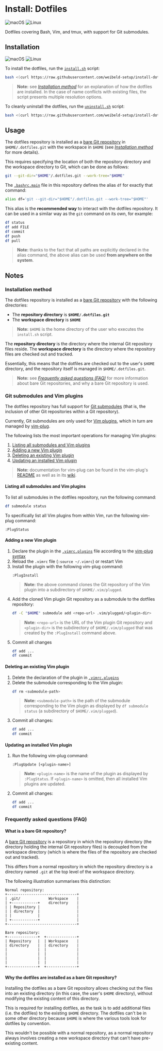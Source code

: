 # Install: Dotfiles

![macOS](https://raw.githubusercontent.com/weibeld-setup/.github/main/badge/macos.svg)
![Linux](https://raw.githubusercontent.com/weibeld-setup/.github/main/badge/linux.svg)

Dotfiles covering Bash, Vim, and tmux, with support for Git submodules.

## Installation

![macOS](https://raw.githubusercontent.com/weibeld-setup/.github/main/badge/macos.svg)
![Linux](https://raw.githubusercontent.com/weibeld-setup/.github/main/badge/linux.svg)

To install the dotfiles, run the [`install.sh`](install.sh) script:

```bash
bash <(curl https://raw.githubusercontent.com/weibeld-setup/install-dotfiles/master/.dotfiles.info/install.sh)
```

> **Note:** see [_Installation method_](#installation-method) for an explanation of how the dotfiles are installed. In the case of name conflicts with existing files, the script presents multiple resolution options.

To cleanly uninstall the dotfiles, run the [`uninstall.sh`](uninstall.sh) script:

```bash
bash <(curl https://raw.githubusercontent.com/weibeld-setup/install-dotfiles/master/.dotfiles.info/uninstall.sh)
```

## Usage

The dotfiles repository is installed as a [bare Git repository](https://git-scm.com/book/en/v2/Git-on-the-Server-Getting-Git-on-a-Server) in `$HOME/.dotfiles.git` with the workspace in `$HOME` (see [_Installation method_](#installation-method) for more details).

This requires specifying the location of both the repository directory and the workspace directory to Git, which can be done as follows:

```bash
git --git-dir="$HOME"/.dotfiles.git --work-tree="$HOME"
```

The [`.bashrc.main`](../.bashrc.main) file in this repository defines the alias `df` for exactly that command:

```bash
alias df='git --git-dir="$HOME"/.dotfiles.git --work-tree="$HOME"'
```

This alias is the **recommended way** to interact with the dotfiles repository. It can be used in a similar way as the `git` command on its own, for example:

```bash
df status
df add FILE
df commit
df push
df pull
```

> **Note:** thanks to the fact that all paths are explicitly declared in the alias command, the above alias can be used **from anywhere on the system**.

## Notes

### Installation method

The dotfiles repository is installed as a [bare Git repository](https://git-scm.com/book/en/v2/Git-on-the-Server-Getting-Git-on-a-Server) with the following directories:

- The **repository directory** is **`$HOME/.dotfiles.git`**
- The **workspace directory** is **`$HOME`**

> **Note:** `$HOME` is the home directory of the user who executes the `install.sh` script.

The **repository directory** is the directory where the internal Git repository files reside. The **workspace directory** is the directory where the repository files are checked out and tracked.

Essentially, this means that the dotfiles are checked out to the user's `$HOME` directory, and the repository itself is managed in `$HOME/.dotfiles.git`.

> **Note:** see [_Frequently asked questions (FAQ)_](#frequently-asked-questions-faq) for more information about bare Git repositories, and why a bare Git repository is used.

### Git submodules and Vim plugins

The dotfiles repository has full support for [Git submodules](https://git-scm.com/book/en/v2/Git-Tools-Submodules) (that is, the inclusion of other Git repositories within a Git repository).

Currently, Git submodules are only used for [Vim plugins](https://www.vim.org/scripts/), which in turn are managed by [vim-plug](https://github.com/junegunn/vim-plug).

The following lists the most important operations for managing Vim plugins:

1. [Listing all submodules and Vim plugins](#listing-all-submodules-and-vim-plugins)
1. [Adding a new Vim plugin](#adding-a-new-vim-plugin)
1. [Deleting an existing Vim plugin](#deleting-an-existing-vim-plugin)
1. [Updating an installed Vim plugin](#updating-an-installed-vim-plugin)

> **Note:** documentation for vim-plug can be found in the vim-plug's [README](https://github.com/junegunn/vim-plug) as well as in its [wiki](https://github.com/junegunn/vim-plug/wiki).

#### Listing all submodules and Vim plugins

To list all submodules in the dotfiles repository, run the following command:

```bash
df submodule status
```

To specifically list all Vim plugins from within Vim, run the following vim-plug command:

```vim
:PlugStatus
```

#### Adding a new Vim plugin

1. Declare the plugin in the [`.vimrc.plugins`](.vimrc.plugins) file according to the [vim-plug syntax](https://github.com/junegunn/vim-plug/wiki/tutorial#installing-plugins)
1. Reload the `.vimrc` file (`:source ~/.vimrc`) or restart Vim
1. Install the plugin with the following vim-plug command:
   ```vim
   :PlugInstall
   ```
   > **Note:** the above command clones the Git repository of the Vim plugin into a subdirectory of `$HOME/.vim/plugged`.
1. Add the cloned Vim plugin Git repository as a submodule to the dotfiles repository:
   ```bash
   df -C "$HOME" submodule add <repo-url> .vim/plugged/<plugin-dir>
   ```
   > **Note:** `<repo-url>` is the URL of the Vim plugin Git repository and `<plugin-dir>` is the subdirectory of `$HOME/.vim/plugged` that was created by the `:PlugInstall` command above.
1. Commit all changes
   ```bash
   df add ...
   df commit
   ```

#### Deleting an existing Vim plugin

1. Delete the declaration of the plugin in [`.vimrc.plugins`](.vimrc.plugins)
1. Delete the submodule corresponding to the Vim plugin:
   ```bash
   df rm <submodule-path>
   ```
   > **Note:** `<submodule-path>` is the path of the submodule corresponding to the Vim plugin as displayed by `df submodule status` (a subdirectory of `$HOME/.vim/plugged`).
1. Commit all changes:
   ```bash
   df add ...
   df commit
   ```

#### Updating an installed Vim plugin 

1. Run the following vim-plug command:
   ```vim
   :PlugUpdate [<plugin-name>]
   ```
   > **Note:** `<plugin-name>` is the name of the plugin as displayed by `:PlugStatus`. If `<plugin-name>` is omitted, then all installed Vim plugins are updated.
1. Commit all changes:
   ```bash
   df add ...
   df commit
   ```

### Frequently asked questions (FAQ)

#### What is a bare Git repository?

A [bare Git repository](https://git-scm.com/book/en/v2/Git-on-the-Server-Getting-Git-on-a-Server) is a repository in which the repository directory (the directory holding the internal Git repository files) is decoupled from the workspace directory (which is where the files of the repository are checked out and tracked).

This differs from a normal repository in which the repository directory is a directory named `.git` at the top level of the workspace directory.

The following illustration summarises this distinction:

```
Normal repository:
+--------------------------------+
| .git/             Workspace    |
| +------------+    directory    |
| | Repository |                 |
| | directory  |                 |
| |            |                 |
| +------------+                 |
+--------------------------------+

Bare repository:
+--------------+  +--------------+  
| Repository   |  | Workspace    |  
| directory    |  | directory    |  
|              |  |              |  
|              |  |              |
|              |  |              |  
|              |  |              |  
+--------------+  +--------------+  
```

#### Why the dotfiles are installed as a bare Git repository?

Installing the dotfiles as a bare Git repository allows checking out the files into an existing directory (in this case, the user's `$HOME` directory), without modifying the existing content of this directory.

This is required for installing dotfiles, as the task is to add additional files (i.e. the dotfiles) to the existing `$HOME` directory. The dotfiles can't be in some other directory because `$HOME` is where the various tools look for dotfiles by convention.

This wouldn't be possible with a normal repository, as a normal repository always involves creating a new workspace directory that can't have pre-existing content.
